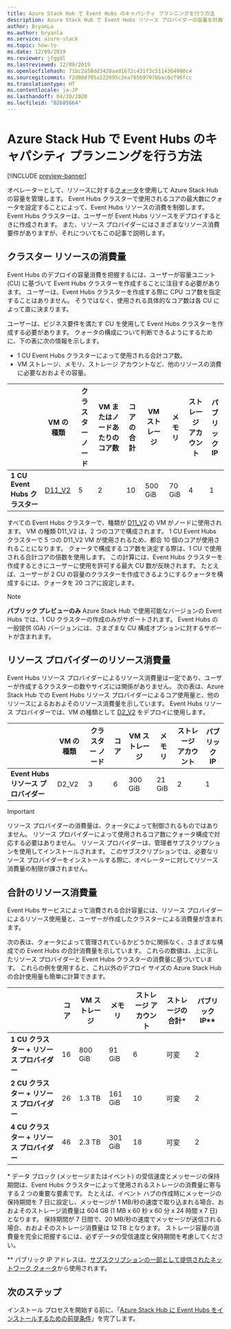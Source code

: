 ```yaml
---
title: Azure Stack Hub で Event Hubs のキャパシティ プランニングを行う方法
description: Azure Stack Hub で Event Hubs リソース プロバイダーの容量を計画する方法について説明します。
author: BryanLa
ms.author: bryanla
ms.service: azure-stack
ms.topic: how-to
ms.date: 12/09/2019
ms.reviewer: jfggdl
ms.lastreviewed: 12/09/2019
ms.openlocfilehash: 71bc2a58dd3420aad1672c431f3c5114364980c4
ms.sourcegitcommit: f2d80d705a222095c2ea785b9797bbac0cf96fcc
ms.translationtype: HT
ms.contentlocale: ja-JP
ms.lasthandoff: 04/30/2020
ms.locfileid: "82605664"
---
```

# <a name="how-to-do-capacity-planning-for-event-hubs-on-azure-stack-hub"></a>Azure Stack Hub で Event Hubs のキャパシティ プランニングを行う方法

[!INCLUDE [preview-banner](../includes/event-hubs-preview.md)]

オペレーターとして、リソースに対する[クォータ](azure-stack-quota-types.md)を使用して Azure Stack Hub の容量を管理します。 Event Hubs クラスターで使用されるコアの最大数にクォータを設定することによって、Event Hubs リソースの消費を制御します。 Event Hubs クラスターは、ユーザーが Event Hubs リソースをデプロイするときに作成されます。 また、リソース プロバイダーにはさまざまなリソース消費要件がありますが、それについてもこの記事で説明します。

## <a name="cluster-resource-consumption"></a>クラスター リソースの消費量

Event Hubs のデプロイの容量消費を把握するには、ユーザーが容量ユニット (CU) に基づいて Event Hubs クラスターを作成することに注目する必要があります。 ユーザーは、Event Hubs クラスターを作成する際に CPU コア数を指定することはありません。 そうではなく、使用される具体的なコア数は各 CU によって直に決まります。 

ユーザーは、ビジネス要件を満たす CU を使用して Event Hubs クラスターを作成する必要があります。 クォータの構成について判断できるようにするために、下の表に次の情報を示します。
- 1 CU Event Hubs クラスターによって使用される合計コア数。
- VM ストレージ、メモリ、ストレージ アカウントなど、他のリソースの消費に必要なおおよその容量。

| | VM の種類 | クラスター ノード | VM またはノードあたりのコア数 | コアの合計 | VM ストレージ | メモリ | ストレージ アカウント | パブリック IP |
|-|---------|-------|-------------------|-------------|------------|--------|------------------|---|
| **1 CU Event Hubs クラスター** | [D11_V2](../user/azure-stack-vm-sizes.md#mo-dv2) | 5 | 2 | 10 | 500 GiB | 70 GiB | 4 | 1 |

すべての Event Hubs クラスターで、種類が [D11_V2](../user/azure-stack-vm-sizes.md#mo-dv2) の VM がノードに使用されます。 VM の種類 D11_V2 は、2 つのコアで構成されます。 1 CU Event Hubs クラスターで 5 つの D11_V2 VM が使用されるため、都合 10 個のコアが使用されることになります。 クォータで構成するコア数を決定する際は、1 CU で使用される合計コアの倍数を使用します。 この計算には、Event Hubs クラスターを作成するときにユーザーに使用を許可する最大 CU 数が反映されます。 たとえば、ユーザーが 2 CU の容量のクラスターを作成できるようにするクォータを構成するには、クォータを 20 コアに設定します。

> [!NOTE]
> **パブリック プレビューのみ** Azure Stack Hub で使用可能なバージョンの Event Hubs では、1 CU クラスターの作成のみがサポートされます。 Event Hubs の一般提供 (GA) バージョンには、さまざまな CU 構成オプションに対するサポートが含まれます。

## <a name="resource-provider-resource-consumption"></a>リソース プロバイダーのリソース消費量  

Event Hubs リソース プロバイダーによるリソース消費量は一定であり、ユーザーが作成するクラスターの数やサイズには関係がありません。 次の表は、Azure Stack Hub での Event Hubs リソース プロバイダーによるコア使用量と、他のリソースによるおおよそのリソース消費量を示しています。 Event Hubs リソース プロバイダーでは、VM の種類として [D2_V2](/azure-stack/user/azure-stack-vm-sizes#dv2-series) をデプロイに使用します。

|                                  | VM の種類 | クラスター ノード | コア | VM ストレージ | メモリ | ストレージ アカウント | パブリック IP |
|----------------------------------|---------|---------------|-------|------------|--------|------------------|------------|
| **Event Hubs リソース プロバイダー** | D2_V2   | 3     | 6     | 300 GiB | 21 GiB | 2 | 1 |

> [!IMPORTANT]
> リソース プロバイダーの消費量は、クォータによって制御されるものではありません。 リソース プロバイダーによって使用されるコア数にクォータ構成で対応する必要はありません。 リソース プロバイダーは、管理者サブスクリプションを使用してインストールされます。 このサブスクリプションでは、必要なリソース プロバイダーをインストールする際に、オペレーターに対してリソース消費量の制限が課されません。

## <a name="total-resource-consumption"></a>合計のリソース消費量

Event Hubs サービスによって消費される合計容量には、リソース プロバイダーによるリソース使用量と、ユーザーが作成したクラスターによる消費量が含まれます。

次の表は、クォータによって管理されているかどうかに関係なく、さまざまな構成での Event Hubs の合計消費量を示しています。 これらの数値は、上に示したリソース プロバイダーと Event Hubs クラスターの消費量に基づいています。 これらの例を使用すると、これ以外のデプロイ サイズの Azure Stack Hub の合計使用量も簡単に計算できます。

|                                      | コア | VM ストレージ | メモリ  | ストレージ アカウント | ストレージの合計\* | パブリック IP\*\* |
|--------------------------------------|-------|------------|---------|------------------|---------------|------------|
| **1 CU クラスター + リソース プロバイダー** | 16    | 800 GiB    | 91 GiB  | 6                | 可変    | 2 |
| **2 CU クラスター + リソース プロバイダー** | 26    | 1.3 TB     | 161 GiB | 10               | 可変    | 2 |
| **4 CU クラスター + リソース プロバイダー** | 46    | 2.3 TB     | 301 GiB | 18               | 可変    | 2 |

\* データ ブロック (メッセージまたはイベント) の受信速度とメッセージの保持期間は、Event Hubs クラスターによって使用されるストレージの消費量に寄与する 2 つの重要な要素です。 たとえば、イベント ハブの作成時にメッセージの保持期間を 7 日に設定し、メッセージが 1 MB/秒の速度で取り込まれる場合、おおよそのストレージ消費量は 604 GB (1 MB x 60 秒 x 60 分 x 24 時間 x 7 日) となります。 保持期間が 7 日間で、20 MB/秒の速度でメッセージが送信される場合、おおよそのストレージ消費量は 12 TB となります。 ストレージ容量の消費量を完全に把握するには、必ずデータの受信速度と保持期間を考慮してください。

\*\* パブリック IP アドレスは、[サブスクリプションの一部として提供されたネットワーク クォータ](azure-stack-quota-types.md#network-quota-types)から使用されます。

## <a name="next-steps"></a>次のステップ

インストール プロセスを開始する前に、「[Azure Stack Hub に Event Hubs をインストールするための前提条件](event-hubs-rp-prerequisites.md)」を完了します。





